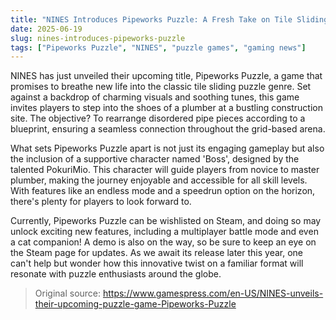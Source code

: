 ```yaml
---
title: "NINES Introduces Pipeworks Puzzle: A Fresh Take on Tile Sliding Games"
date: 2025-06-19
slug: nines-introduces-pipeworks-puzzle
tags: ["Pipeworks Puzzle", "NINES", "puzzle games", "gaming news"]
---
```


NINES has just unveiled their upcoming title, Pipeworks Puzzle, a game that promises to breathe new life into the classic tile sliding puzzle genre. Set against a backdrop of charming visuals and soothing tunes, this game invites players to step into the shoes of a plumber at a bustling construction site. The objective? To rearrange disordered pipe pieces according to a blueprint, ensuring a seamless connection throughout the grid-based arena.

What sets Pipeworks Puzzle apart is not just its engaging gameplay but also the inclusion of a supportive character named 'Boss', designed by the talented PokuriMio. This character will guide players from novice to master plumber, making the journey enjoyable and accessible for all skill levels. With features like an endless mode and a speedrun option on the horizon, there's plenty for players to look forward to.

Currently, Pipeworks Puzzle can be wishlisted on Steam, and doing so may unlock exciting new features, including a multiplayer battle mode and even a cat companion! A demo is also on the way, so be sure to keep an eye on the Steam page for updates. As we await its release later this year, one can't help but wonder how this innovative twist on a familiar format will resonate with puzzle enthusiasts around the globe.

> Original source: https://www.gamespress.com/en-US/NINES-unveils-their-upcoming-puzzle-game-Pipeworks-Puzzle
